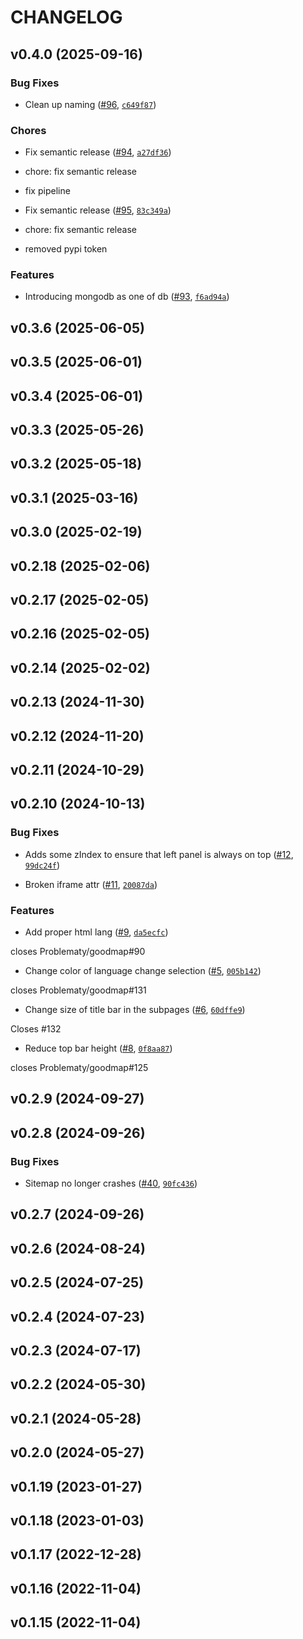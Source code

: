 # CHANGELOG


## v0.4.0 (2025-09-16)

### Bug Fixes

- Clean up naming ([#96](https://github.com/platzky/platzky/pull/96),
  [`c649f87`](https://github.com/platzky/platzky/commit/c649f87a403095405a1a83e5d6506716858fe973))

### Chores

- Fix semantic release ([#94](https://github.com/platzky/platzky/pull/94),
  [`a27df36`](https://github.com/platzky/platzky/commit/a27df3637bc24bff0fcc7001e8a7a2b34d94f8b2))

* chore: fix semantic release

* fix pipeline

- Fix semantic release ([#95](https://github.com/platzky/platzky/pull/95),
  [`83c349a`](https://github.com/platzky/platzky/commit/83c349a65125ea8c92b8f0b08505135d9941c85f))

* chore: fix semantic release

* removed pypi token

### Features

- Introducing mongodb as one of db ([#93](https://github.com/platzky/platzky/pull/93),
  [`f6ad94a`](https://github.com/platzky/platzky/commit/f6ad94a0e316e4dce99cf5e8d31904f3d667fee8))


## v0.3.6 (2025-06-05)


## v0.3.5 (2025-06-01)


## v0.3.4 (2025-06-01)


## v0.3.3 (2025-05-26)


## v0.3.2 (2025-05-18)


## v0.3.1 (2025-03-16)


## v0.3.0 (2025-02-19)


## v0.2.18 (2025-02-06)


## v0.2.17 (2025-02-05)


## v0.2.16 (2025-02-05)


## v0.2.14 (2025-02-02)


## v0.2.13 (2024-11-30)


## v0.2.12 (2024-11-20)


## v0.2.11 (2024-10-29)


## v0.2.10 (2024-10-13)

### Bug Fixes

- Adds some zIndex to ensure that left panel is always on top
  ([#12](https://github.com/platzky/platzky/pull/12),
  [`99dc24f`](https://github.com/platzky/platzky/commit/99dc24f50745b299a00de5fd1ddcf152b584049f))

- Broken iframe attr ([#11](https://github.com/platzky/platzky/pull/11),
  [`20087da`](https://github.com/platzky/platzky/commit/20087dab2aeb454cc3e832c6e851ae84daddf410))

### Features

- Add proper html lang ([#9](https://github.com/platzky/platzky/pull/9),
  [`da5ecfc`](https://github.com/platzky/platzky/commit/da5ecfc763977b74979eed459bf812070e4c97b2))

closes Problematy/goodmap#90

- Change color of language change selection ([#5](https://github.com/platzky/platzky/pull/5),
  [`005b142`](https://github.com/platzky/platzky/commit/005b142dcee62414a43bea30a67a5712bec7a55e))

closes Problematy/goodmap#131

- Change size of title bar in the subpages ([#6](https://github.com/platzky/platzky/pull/6),
  [`60dffe9`](https://github.com/platzky/platzky/commit/60dffe918e63b3926b6a1740cd970e0e8afe390e))

Closes #132

- Reduce top bar height ([#8](https://github.com/platzky/platzky/pull/8),
  [`0f8aa87`](https://github.com/platzky/platzky/commit/0f8aa87addefc10edf838716641afec5a535d47a))

closes Problematy/goodmap#125


## v0.2.9 (2024-09-27)


## v0.2.8 (2024-09-26)

### Bug Fixes

- Sitemap no longer crashes ([#40](https://github.com/platzky/platzky/pull/40),
  [`90fc436`](https://github.com/platzky/platzky/commit/90fc436018c570fff65acb6e2afb3199ed639bed))


## v0.2.7 (2024-09-26)


## v0.2.6 (2024-08-24)


## v0.2.5 (2024-07-25)


## v0.2.4 (2024-07-23)


## v0.2.3 (2024-07-17)


## v0.2.2 (2024-05-30)


## v0.2.1 (2024-05-28)


## v0.2.0 (2024-05-27)


## v0.1.19 (2023-01-27)


## v0.1.18 (2023-01-03)


## v0.1.17 (2022-12-28)


## v0.1.16 (2022-11-04)


## v0.1.15 (2022-11-04)
